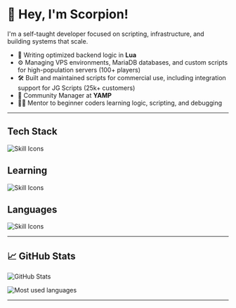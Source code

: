 # 👋 Hey, I'm Scorpion!

I'm a self-taught developer focused on scripting, infrastructure, and building systems that scale.

- 🧠 Writing optimized backend logic in **Lua**
- ⚙️ Managing VPS environments, MariaDB databases, and custom scripts for high-population servers (100+ players)
- 🛠️ Built and maintained scripts for commercial use, including integration support for JG Scripts (25k+ customers)
- 🤝 Community Manager at **YAMP**
- 👨‍🏫 Mentor to beginner coders learning logic, scripting, and debugging

---

## Tech Stack

<p align="left">
  <img src="https://skillicons.dev/icons?i=mysql,astro,cloudflare,git,bun,nginx,npm,supabase&theme=dark" alt="Skill Icons" />
</p>

## Learning 
<p align="left">
  <img src="https://skillicons.dev/icons?i=discordjs,typescript,react,aws&theme=dark" alt="Skill Icons" />
</p>

## Languages
<p align="left">
  <img src="https://skillicons.dev/icons?i=lua,html,css&theme=dark" alt="Skill Icons" />
</p>

---

## 📈 GitHub Stats

<p align="left">
  <img src="https://github-readme-stats.vercel.app/api?username=scorpion7162&show_icons=true&theme=dark" alt="GitHub Stats" />
</p>
<p align="left">
    <img src="https://github-readme-stats.vercel.app/api/top-langs/?username=scorpion7162&theme=dark&show_icons=true&hide_border=true&layout=compact" alt="Most used languages" />
</p>

---
